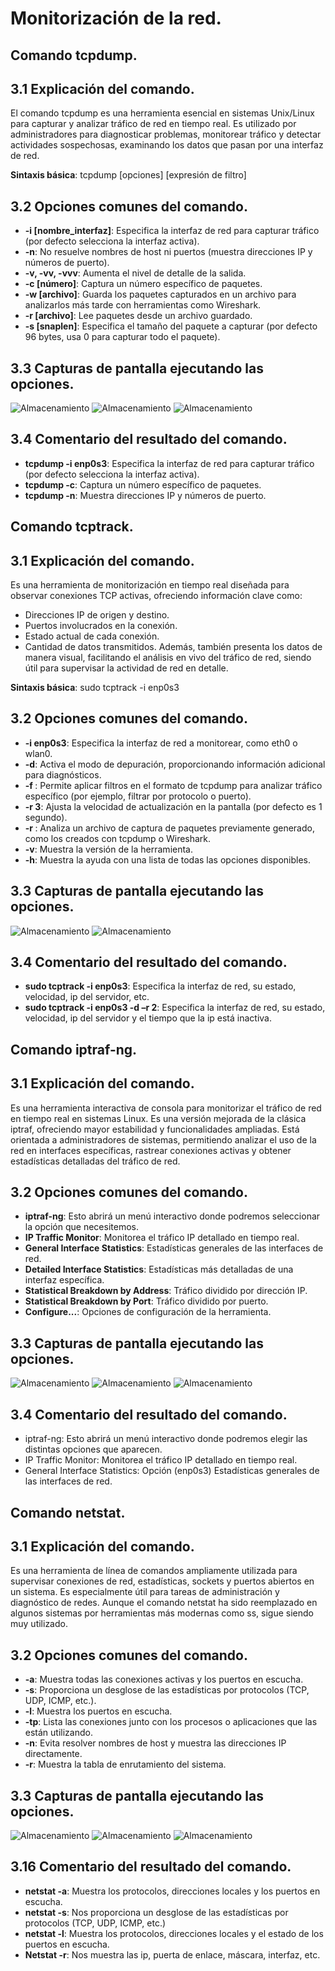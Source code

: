 # Monitorización de la red.
## Comando tcpdump.
## 3.1	Explicación del comando.
El comando tcpdump es una herramienta esencial en sistemas Unix/Linux para capturar y analizar tráfico de red en tiempo real. Es utilizado por administradores para diagnosticar problemas, monitorear tráfico y detectar actividades sospechosas, examinando los datos que pasan por una interfaz de red.

**Sintaxis básica**:
tcpdump [opciones] [expresión de filtro]
## 3.2	Opciones comunes del comando.
-	**-i [nombre_interfaz]**: Especifica la interfaz de red para capturar tráfico (por defecto selecciona la interfaz activa). 
-	**-n**: No resuelve nombres de host ni puertos (muestra direcciones IP y números de puerto).
-	**-v, -vv, -vvv**: Aumenta el nivel de detalle de la salida.
-	**-c [número]**: Captura un número específico de paquetes.
-	**-w [archivo]**: Guarda los paquetes capturados en un archivo para analizarlos más tarde con herramientas como Wireshark.
-	**-r [archivo]**: Lee paquetes desde un archivo guardado.
-	**-s [snaplen]**: Especifica el tamaño del paquete a capturar (por defecto 96 bytes, usa 0 para capturar todo el paquete).
## 3.3	Capturas de pantalla ejecutando las opciones.
![Almacenamiento](imagenes/1_tcpdump.PNG)
![Almacenamiento](imagenes/2_tcpdump.PNG)
![Almacenamiento](imagenes/3_tcpdump.PNG)

## 3.4	Comentario del resultado del comando.
-	**tcpdump -i enp0s3**: Especifica la interfaz de red para capturar tráfico (por defecto selecciona la interfaz activa).
-	**tcpdump -c**: Captura un número específico de paquetes.
-	**tcpdump -n**: Muestra direcciones IP y números de puerto.
  
## Comando tcptrack.
## 3.1	Explicación del comando.
Es una herramienta de monitorización en tiempo real diseñada para observar conexiones TCP activas, ofreciendo información clave como:
-	Direcciones IP de origen y destino.
-	Puertos involucrados en la conexión.
-	Estado actual de cada conexión.
-	Cantidad de datos transmitidos.
Además, también presenta los datos de manera visual, facilitando el análisis en vivo del tráfico de red, siendo útil para supervisar la actividad de red en detalle.

**Sintaxis básica**: sudo tcptrack -i enp0s3
## 3.2	Opciones comunes del comando.
-	**-i enp0s3**: Especifica la interfaz de red a monitorear, como eth0 o wlan0.
-	**-d**: Activa el modo de depuración, proporcionando información adicional para diagnósticos.
-	**-f <filtro>**: Permite aplicar filtros en el formato de tcpdump para analizar tráfico específico (por ejemplo, filtrar por protocolo 
  o puerto).
-	**-r 3**: Ajusta la velocidad de actualización en la pantalla (por defecto es 1 segundo).
-	**-r <archivo>**: Analiza un archivo de captura de paquetes previamente generado, como los creados con tcpdump o Wireshark.
-	**-v**: Muestra la versión de la herramienta.
-	**-h**: Muestra la ayuda con una lista de todas las opciones disponibles.
## 3.3	Capturas de pantalla ejecutando las opciones.
![Almacenamiento](imagenes/1_tcptrack.PNG)
![Almacenamiento](imagenes/2_tcptrack.PNG)

## 3.4	Comentario del resultado del comando.
-	**sudo tcptrack -i enp0s3**: Especifica la interfaz de red, su estado, velocidad, ip del servidor, etc.
-	**sudo tcptrack -i enp0s3 -d –r 2**: Especifica la interfaz de red, su estado, velocidad, ip del servidor y el tiempo que la ip está 
  inactiva.
 	
## Comando iptraf-ng.
## 3.1	Explicación del comando.
Es una herramienta interactiva de consola para monitorizar el tráfico de red en tiempo real en sistemas Linux. Es una versión mejorada de la clásica iptraf, ofreciendo mayor estabilidad y funcionalidades ampliadas. Está orientada a administradores de sistemas, permitiendo analizar el uso de la red en interfaces específicas, rastrear conexiones activas y obtener estadísticas detalladas del tráfico de red.
## 3.2	 Opciones comunes del comando.
-	__iptraf-ng__: Esto abrirá un menú interactivo donde podremos seleccionar la opción que necesitemos.
-	__IP Traffic Monitor__: Monitorea el tráfico IP detallado en tiempo real.
-	__General Interface Statistics__: Estadísticas generales de las interfaces de red.
-	__Detailed Interface Statistics__: Estadísticas más detalladas de una interfaz específica.
-	__Statistical Breakdown by Address__: Tráfico dividido por dirección IP.
-	__Statistical Breakdown by Port__: Tráfico dividido por puerto.
-	__Configure...__: Opciones de configuración de la herramienta.
## 3.3	 Capturas de pantalla ejecutando las opciones.
![Almacenamiento](imagenes/1_iptraf-ng.PNG)
![Almacenamiento](imagenes/2_iptraf-ng.PNG)
![Almacenamiento](imagenes/3_iptraf-ng.PNG)

## 3.4	 Comentario del resultado del comando.
-	iptraf-ng: Esto abrirá un menú interactivo donde podremos elegir las distintas opciones que aparecen.
-	IP Traffic Monitor: Monitorea el tráfico IP detallado en tiempo real.
-	General Interface Statistics: Opción (enp0s3) Estadísticas generales de las interfaces de red.
  
## Comando netstat.
## 3.1   Explicación del comando.
Es una herramienta de línea de comandos ampliamente utilizada para supervisar conexiones de red, estadísticas, sockets y puertos abiertos en un sistema. Es especialmente útil para tareas de administración y diagnóstico de redes. Aunque el comando netstat ha sido reemplazado en algunos sistemas por herramientas más modernas como ss, sigue siendo muy utilizado.
## 3.2	 Opciones comunes del comando.
-	**-a**: Muestra todas las conexiones activas y los puertos en escucha.
-	**-s**: Proporciona un desglose de las estadísticas por protocolos (TCP, UDP, ICMP, etc.).
-	**-l**: Muestra los puertos en escucha.
-	**-tp**: Lista las conexiones junto con los procesos o aplicaciones que las están utilizando.
-	**-n**: Evita resolver nombres de host y muestra las direcciones IP directamente.
-	**-r**: Muestra la tabla de enrutamiento del sistema.
## 3.3	 Capturas de pantalla ejecutando las opciones.
![Almacenamiento](imagenes/1_netstat.PNG)
![Almacenamiento](imagenes/2_netstat.PNG)
![Almacenamiento](imagenes/3_netstat.PNG)

## 3.16	 Comentario del resultado del comando.
-	**netstat -a**: Muestra los protocolos, direcciones locales y los puertos en escucha.
-	**netstat -s**: Nos proporciona un desglose de las estadísticas por protocolos (TCP, UDP, ICMP, etc.)
-	**netstat -l**: Muestra los protocolos, direcciones locales y el estado de los puertos en escucha.
-	**Netstat -r**: Nos muestra las ip, puerta de enlace, máscara, interfaz, etc.
